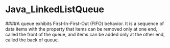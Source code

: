 Java_LinkedListQueue
====================

####A queue exhibits First-In-First-Out (FIFO) behavior. 
It is a sequence of data items with the property that items can be removed only at one end, called the front of the queue, and items can be added only at the other end, called the back of queue.
